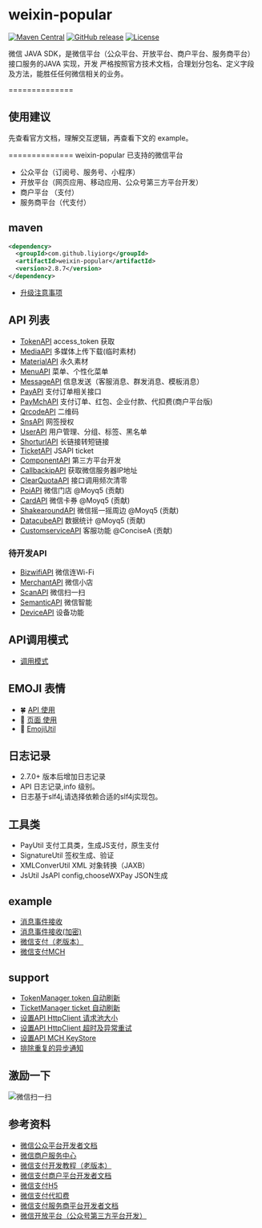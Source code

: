 weixin-popular
==============
[![Maven Central](https://maven-badges.herokuapp.com/maven-central/com.github.liyiorg/weixin-popular/badge.svg)](https://maven-badges.herokuapp.com/maven-central/com.github.liyiorg/weixin-popular/)
[![GitHub release](https://img.shields.io/github/release/liyiorg/weixin-popular.svg)](https://github.com/liyiorg/weixin-popular/releases)
[![License](https://img.shields.io/badge/license-Apache%202-4EB1BA.svg)](https://www.apache.org/licenses/LICENSE-2.0.html)

微信 JAVA SDK，是微信平台（公众平台、开放平台、商户平台、服务商平台）接口服务的JAVA 实现，开发
严格按照官方技术文档，合理划分包名、定义字段及方法，能胜任任何微信相关的业务。

==============
## 使用建议
先查看官方文档，理解交互逻辑，再查看下文的 example。

==============
weixin-popular 已支持的微信平台

* 公众平台（订阅号、服务号、小程序）
* 开放平台（网页应用、移动应用、公众号第三方平台开发）
* 商户平台 （支付）
* 服务商平台（代支付）

## maven
```xml
<dependency>
  <groupId>com.github.liyiorg</groupId>
  <artifactId>weixin-popular</artifactId>
  <version>2.8.7</version>
</dependency>
```
* [升级注意事项](https://github.com/liyiorg/weixin-popular/wiki/jar_update)

## API 列表
* [TokenAPI](https://github.com/liyiorg/weixin-popular/wiki/TokenAPI) access_token 获取
* [MediaAPI](https://github.com/liyiorg/weixin-popular/wiki/MediaAPI) 多媒体上传下载(临时素材)
* [MaterialAPI](https://github.com/liyiorg/weixin-popular/wiki/MaterialAPI) 永久素材
* [MenuAPI](https://github.com/liyiorg/weixin-popular/wiki/MenuAPI) 菜单、个性化菜单
* [MessageAPI](https://github.com/liyiorg/weixin-popular/wiki/MessageAPI) 信息发送（客服消息、群发消息、模板消息）
* [PayAPI](https://github.com/liyiorg/weixin-popular/wiki/PayAPI) 支付订单相关接口
* [PayMchAPI](https://github.com/liyiorg/weixin-popular/wiki/PayMchAPI) 支付订单、红包、企业付款、代扣费(商户平台版)
* [QrcodeAPI](https://github.com/liyiorg/weixin-popular/wiki/QrcodeAPI) 二维码
* [SnsAPI](https://github.com/liyiorg/weixin-popular/wiki/SnsAPI) 网签授权
* [UserAPI](https://github.com/liyiorg/weixin-popular/wiki/UserAPI) 用户管理、分组、标签、黑名单
* [ShorturlAPI](https://github.com/liyiorg/weixin-popular/wiki/ShorturlAPI) 长链接转短链接
* [TicketAPI](https://github.com/liyiorg/weixin-popular/wiki/TicketAPI) JSAPI ticket
* [ComponentAPI](https://github.com/liyiorg/weixin-popular/wiki/ComponentAPI) 第三方平台开发
* [CallbackipAPI](https://github.com/liyiorg/weixin-popular/wiki/CallbackipAPI) 获取微信服务器IP地址
* [ClearQuotaAPI](https://github.com/liyiorg/weixin-popular/wiki/ClearQuotaAPI) 接口调用频次清零
* [PoiAPI](https://github.com/liyiorg/weixin-popular/wiki/PoiAPI) 微信门店 @Moyq5 (贡献)
* [CardAPI](https://github.com/liyiorg/weixin-popular/wiki/CardAPI) 微信卡券 @Moyq5 (贡献)
* [ShakearoundAPI](https://github.com/liyiorg/weixin-popular/wiki/ShakearoundAPI) 微信摇一摇周边 @Moyq5 (贡献)
* [DatacubeAPI](https://github.com/liyiorg/weixin-popular/wiki/DataCubeAPI) 数据统计 @Moyq5 (贡献)
* [CustomserviceAPI](https://github.com/liyiorg/weixin-popular/wiki/CustomserviceAPI) 客服功能  @ConciseA (贡献)

### 待开发API
* [BizwifiAPI](https://github.com/liyiorg/weixin-popular/wiki/BizwifiAPI) 微信连Wi-Fi
* [MerchantAPI](https://github.com/liyiorg/weixin-popular/wiki/MerchantAPI) 微信小店
* [ScanAPI](https://github.com/liyiorg/weixin-popular/wiki/ScanAPI) 微信扫一扫
* [SemanticAPI](https://github.com/liyiorg/weixin-popular/wiki/SemanticAPI) 微信智能
* [DeviceAPI](https://github.com/liyiorg/weixin-popular/wiki/DeviceAPI) 设备功能

## API调用模式
* [调用模式](https://github.com/liyiorg/weixin-popular/wiki/API调用模式)

## EMOJI 表情
* :four_leaf_clover: [API 使用](https://github.com/liyiorg/weixin-popular/wiki/emoji_api)
* :palm_tree: [页面 使用](https://github.com/liyiorg/weixin-popular/wiki/emoji_web)
* :tiger: [EmojiUtil](https://github.com/liyiorg/weixin-popular/wiki/emoji_tool)

## 日志记录
* 2.7.0+ 版本后增加日志记录
* API 日志记录,info 级别。
* 日志基于slf4j,请选择依赖合适的slf4j实现包。

## 工具类
* PayUtil         支付工具类，生成JS支付，原生支付
* SignatureUtil   签权生成、验证
* XMLConverUtil   XML 对象转换（JAXB）
* JsUtil          JsAPI config,chooseWXPay JSON生成

## example
* [消息事件接收](https://github.com/liyiorg/weixin-popular/wiki/消息事件接收)
* [消息事件接收(加密)](https://github.com/liyiorg/weixin-popular/wiki/消息事件接收(加密))
* [微信支付（老版本）](https://github.com/liyiorg/weixin-popular/wiki/微信支付)
* [微信支付MCH](https://github.com/liyiorg/weixin-popular/wiki/微信支付MCH)

## support
* [TokenManager token 自动刷新](https://github.com/liyiorg/weixin-popular/wiki/TokenManager-token-自动刷新)
* [TicketManager ticket 自动刷新](https://github.com/liyiorg/weixin-popular/wiki/TicketManager-ticket-自动刷新)
* [设置API HttpClient 请求池大小](https://github.com/liyiorg/weixin-popular/wiki/设置API%20HttpClient%20请求池大小)
* [设置API HttpClient 超时及异常重试](https://github.com/liyiorg/weixin-popular/wiki/超时及异常重试)
* [设置API MCH KeyStore](https://github.com/liyiorg/weixin-popular/wiki/设置API%20MCH%20KeyStore)
* [排除重复的异步通知](https://github.com/liyiorg/weixin-popular/wiki/排除重复的异步通知)

## 激励一下
![微信扫一扫](https://raw.githubusercontent.com/liyiorg/weixin-popular/2.8.x/jdyx_wx.jpg)

## 参考资料
* [微信公众平台开发者文档](http://mp.weixin.qq.com/wiki/index.php)
* [微信商户服务中心](http://mp.weixin.qq.com/cgi-bin/readtemplate?t=business/faq_tmpl&lang=zh_CN)
* [微信支付开发教程（老版本）](https://mp.weixin.qq.com/paymch/readtemplate?t=mp/business/course2_tmpl&lang=zh_CN&token=6056275)
* [微信支付商户平台开发者文档](http://mch.weixin.qq.com/wiki/doc/api/index.html)
* [微信支付H5](https://pay.weixin.qq.com/wiki/doc/api/wap.php)
* [微信支付代扣费](https://pay.weixin.qq.com/wiki/doc/api/pap.php?chapter=17_1)
* [微信支付服务商平台开发者文档](https://pay.weixin.qq.com/wiki/doc/api/sl.html)
* [微信开放平台（公众号第三方平台开发）](https://open.weixin.qq.com/cgi-bin/showdocument?action=dir_list&t=resource/res_list&verify=1&lang=zh_CN)
